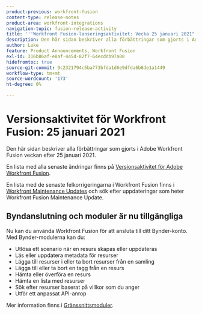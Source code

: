 ```yaml
---
product-previous: workfront-fusion
content-type: release-notes
product-area: workfront-integrations
navigation-topic: fusion-release-activity
title: '''Workfront Fusion-lanseringsaktivitet: Vecka 25 januari 2021"'
description: Den här sidan beskriver alla förbättringar som gjorts i Adobe Workfront Fusion veckan efter 25 januari 2021.
author: Luke
feature: Product Announcements, Workfront Fusion
exl-id: 316b86af-e8af-445d-82f7-64ecddb97a00
hidefromtoc: true
source-git-commit: 9c2321794c5ba773bfda1d6e9dfda6b8de1a1449
workflow-type: tm+mt
source-wordcount: '173'
ht-degree: 0%

---
```


# Versionsaktivitet för Workfront Fusion: 25 januari 2021

Den här sidan beskriver alla förbättringar som gjorts i Adobe Workfront Fusion veckan efter 25 januari 2021.

En lista med alla senaste ändringar finns på [Versionsaktivitet för Adobe Workfront Fusion](../../../product-announcements/product-releases/fusion-release-activity/fusion-release-activity.md).

En lista med de senaste felkorrigeringarna i Workfront Fusion finns i [Workfront Maintenance Updates](https://one.workfront.com/s/article/Workfront-Maintenance-Updates-1882317350) och sök efter uppdateringar som heter Workfront Fusion Maintenance Update.

## Byndanslutning och moduler är nu tillgängliga

Nu kan du använda Workfront Fusion för att ansluta till ditt Bynder-konto. Med Bynder-modulerna kan du:

* Utlösa ett scenario när en resurs skapas eller uppdateras
* Läs eller uppdatera metadata för resurser
* Lägga till resurser i eller ta bort resurser från en samling
* Lägga till eller ta bort en tagg från en resurs
* Hämta eller överföra en resurs
* Hämta en lista med resurser
* Sök efter resurser baserat på villkor som du anger
* Utför ett anpassat API-anrop

Mer information finns i [Gränssnittsmoduler](../../../workfront-fusion/apps-and-their-modules/bynder-modules.md).
